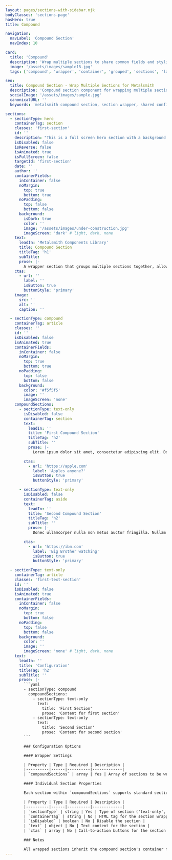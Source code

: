 ```yaml
---
layout: pages/sections-with-sidebar.njk
bodyClasses: 'sections-page'
hasHero: true
title: Compound

navigation:
  navLabel: 'Compound Section'
  navIndex: 10

card:
  title: 'Compound'
  description: 'Wrap multiple sections to share common fields and styling.'
  image: '/assets/images/sample18.jpg'
  tags: ['compound', 'wrapper', 'container', 'grouped', 'sections', 'layout']

seo:
  title: Compound Section - Wrap Multiple Sections for Metalsmith
  description: 'Compound section component for wrapping multiple sections with shared configuration and styling for Metalsmith sites.'
  socialImage: '/assets/images/sample.jpg'
  canonicalURL: ''
  keywords: 'metalsmith compound section, section wrapper, shared configuration, multi-section component'

sections:
  - sectionType: hero
    containerTag: section
    classes: 'first-section'
    id: ''
    description: "This is a full screen hero section with a background image and text overlay. The proporty 'isFullScreen' is set to true, which turn a standard hero section into full screen."
    isDisabled: false
    isReverse: false
    isAnimated: true
    isFullScreen: false
    targetId: 'first-section'
    date: ''
    author: ''
    containerFields:
      inContainer: false
      noMargin:
        top: true
        bottom: true
      noPadding:
        top: false
        bottom: false
      background:
        isDark: true
        color: ''
        image: '/assets/images/under-construction.jpg'
        imageScreen: 'dark' # light, dark, none
    text:
      leadIn: 'Metalsmith Components Library'
      title: Compound Section
      titleTag: 'h1'
      subTitle:
      prose: |-
        A wrapper section that groups multiple sections together, allowing them to share common configuration and styling properties. Perfect for organizing related content sections.
    ctas:
      - url: ''
        label: ''
        isButton: true
        buttonStyle: 'primary'
    image:
      src: ''
      alt: ''
      caption: ''

  - sectionType: compound
    containerTag: article
    classes: ''
    id: ''
    isDisabled: false
    isAnimated: true
    containerFields:
      inContainer: false
      noMargin:
        top: true
        bottom: true
      noPadding:
        top: false
        bottom: false
      background:
        color: '#f5f5f5'
        image: ''
        imageScreen: 'none'
    compoundSections:
      - sectionType: text-only
        isDisabled: false
        containerTag: section
        text:
          leadIn: ''
          title: 'First Compound Section'
          titleTag: 'h2'
          subTitle: ''
          prose: |-
            Lorem ipsum dolor sit amet, consectetur adipiscing elit. Donec ullamcorper nulla non metus auctor fringilla. Nullam quis risus eget urna mollis ornare vel eu leo. Vestibulum id ligula porta felis euismod semper. Praesent commodo cursus magna, vel scelerisque nisl consectetur et.

        ctas:
          - url: 'https://apple.com'
            label: 'Apples anyone?'
            isButton: true
            buttonStyle: 'primary'

      - sectionType: text-only
        isDisabled: false
        containerTag: aside
        text:
          leadIn: ''
          title: 'Second Compound Section'
          titleTag: 'h2'
          subTitle: ''
          prose: |-
            Donec ullamcorper nulla non metus auctor fringilla. Nullam id dolor id nibh ultricies vehicula ut id elit. Maecenas sed diam eget risus varius blandit sit amet non magna. Lorem ipsum dolor sit amet, consectetur adipiscing elit. Donec sed odio dui. Lorem ipsum dolor sit amet, consectetur adipiscing elit.

        ctas:
          - url: 'https://ibm.com'
            label: 'Big Brother watching'
            isButton: true
            buttonStyle: 'primary'

  - sectionType: text-only
    containerTag: article
    classes: 'first-text-section'
    id: ''
    isDisabled: false
    isAnimated: true
    containerFields:
      inContainer: false
      noMargin:
        top: true
        bottom: false
      noPadding:
        top: false
        bottom: false
      background:
        color: ''
        image: ''
        imageScreen: 'none' # light, dark, none
    text:
      leadIn: ''
      title: 'Configuration'
      titleTag: 'h2'
      subTitle: ''
      prose: |-
        ```yaml
        - sectionType: compound
          compoundSections:
            - sectionType: text-only
              text:
                title: 'First Section'
                prose: 'Content for first section'
            - sectionType: text-only
              text:
                title: 'Second Section'
                prose: 'Content for second section'
        ```

        ### Configuration Options

        #### Wrapper Settings

        | Property | Type | Required | Description |
        |----------|------|----------|-------------|
        | `compoundSections` | array | Yes | Array of sections to be wrapped and rendered together |

        #### Individual Section Properties

        Each section within `compoundSections` supports standard section properties:

        | Property | Type | Required | Description |
        |----------|------|----------|-------------|
        | `sectionType` | string | Yes | Type of section ('text-only', 'media-image', etc.) |
        | `containerTag` | string | No | HTML tag for the section wrapper |
        | `isDisabled` | boolean | No | Disable the section |
        | `text` | object | No | Text content for the section |
        | `ctas` | array | No | Call-to-action buttons for the section |

        ### Notes

        All wrapped sections inherit the compound section's container fields while maintaining their individual configurations.
---
```

